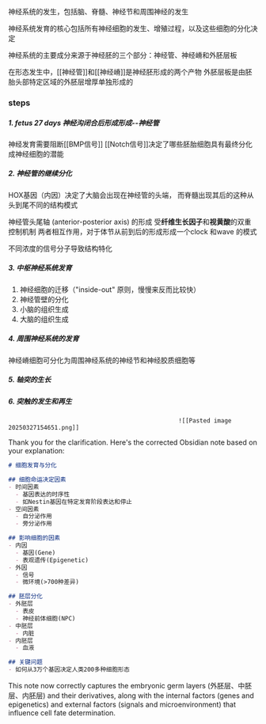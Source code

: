 
神经系统的发生，包括脑、脊髓、神经节和周围神经的发生

神经系统发育的核心包括所有神经细胞的发生、增殖过程，以及这些细胞的分化决定


神经系统的主要成分来源于神经胚的三个部分：神经管、神经嵴和外胚层板

在形态发生中，[[神经管]]和[[神经嵴]]是神经胚形成的两个产物
外胚层板是由胚胎头部特定区域的外胚层增厚单独形成的	


### steps
##### 1. fetus 27 days 神经沟闭合后形成形成--神经管

神经发育需要阻断[[BMP信号]]
[[Notch信号]]决定了哪些胚胎细胞具有最终分化成神经细胞的潜能

##### 2. 神经管的继续分化

HOX基因（内因）决定了大脑会出现在神经管的头端，
而脊髓出现其后的这种从头到尾不同的结构模式

神经管头尾轴 (anterior-posterior axis) 的形成
	受**纤维生长因子**和**视黄酸**的双重控制机制
	两者相互作用，对于体节从前到后的形成形成一个clock 和wave 的模式

不同浓度的信号分子导致结构特化

##### 3. 中枢神经系统发育

1. 神经细胞的迁移（"inside-out" 原则，慢慢来反而比较快）
2. 神经管壁的分化
3. 小脑的组织生成
4. 大脑的组织生成

##### 4. 周围神经系统的发育

神经嵴细胞可分化为周围神经系统的神经节和神经胶质细胞等

##### 5. 轴突的生长
##### 6. 突触的发生和再生

			

													![[Pasted image 20250327154651.png]]

Thank you for the clarification. Here's the corrected Obsidian note based on your explanation:

```markdown
# 细胞发育与分化

## 细胞命运决定因素
- 时间因素
  - 基因表达的时序性
  - 如Nestin基因在特定发育阶段表达和停止
- 空间因素
  - 自分泌作用
  - 旁分泌作用

## 影响细胞的因素
- 内因
  - 基因(Gene)
  - 表观遗传(Epigenetic)
- 外因
  - 信号
  - 微环境(>700种差异)

## 胚层分化
- 外胚层
  - 表皮
  - 神经前体细胞(NPC)
- 中胚层
  - 内脏
- 内胚层
  - 血液

## 关键问题
- 如何从3万个基因决定人类200多种细胞形态
```

This note now correctly captures the embryonic germ layers (外胚层、中胚层、内胚层) and their derivatives, along with the internal factors (genes and epigenetics) and external factors (signals and microenvironment) that influence cell fate determination.
